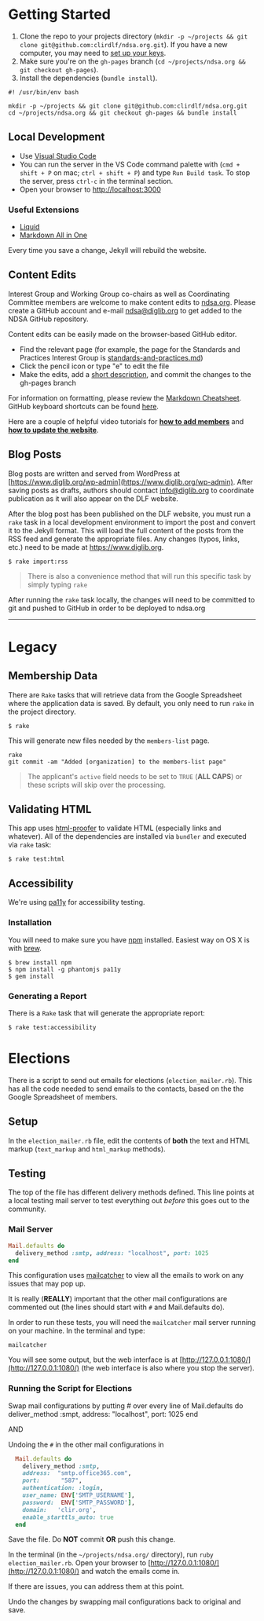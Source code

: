 # Getting Started
1. Clone the repo to your projects directory (`mkdir -p ~/projects && git clone git@github.com:clirdlf/ndsa.org.git`). If you have a new computer, you may need to [set up your keys](https://help.github.com/articles/generating-ssh-keys/).
2. Make sure you're on the `gh-pages` branch (`cd ~/projects/ndsa.org && git checkout gh-pages`).
3. Install the dependencies (`bundle install`).

```
#! /usr/bin/env bash

mkdir -p ~/projects && git clone git@github.com:clirdlf/ndsa.org.git
cd ~/projects/ndsa.org && git checkout gh-pages && bundle install
```

## Local Development
- Use [Visual Studio Code](https://code.visualstudio.com/)
- You can run the server in the VS Code command palette with (`cmd + shift + P` on mac; `ctrl + shift + P`) and type `Run Build task`. To stop the server, press `ctrl-c` in the terminal section.
- Open your browser to [http://localhost:3000](http://localhost:3000)

### Useful Extensions

* [Liquid](https://marketplace.visualstudio.com/items?itemName=sissel.shopify-liquid)
* [Markdown All in One](https://marketplace.visualstudio.com/items?itemName=yzhang.markdown-all-in-one)

Every time you save a change, Jekyll will rebuild the website.

## Content Edits

Interest Group and Working Group co-chairs as well as Coordinating
Committee members are welcome to make content edits to
[ndsa.org](ndsa.org). Please create a GitHub account and e-mail
[ndsa@diglib.org](mailto:ndsa@diglib.org) to get added to the NDSA
GitHub repository.

Content edits can be easily made on the browser-based GitHub editor.

- Find the relevant page (for example, the page for the Standards and
  Practices Interest Group is
[standards-and-practices.md](https://github.com/clirdlf/ndsa.org/blob/gh-pages/standards-and-practices.md))
- Click the pencil icon or type "e" to edit the file
- Make the edits, add a [short description](http://chris.beams.io/posts/git-commit/), and commit the changes to the
  gh-pages branch

For information on formatting, please review the [Markdown Cheatsheet](https://github.com/adam-p/markdown-here/wiki/Markdown-Cheatsheet). GitHub keyboard shortcuts can be found [here](https://help.github.com/articles/using-keyboard-shortcuts/).

Here are a couple of helpful video tutorials for [**how to add members**](https://drive.google.com/file/d/1zZP02OOE01G-KgDybCFWIIskvCBq62gs/view?usp=sharing) and [**how to update the website**](https://drive.google.com/file/d/1LFqH_dXVgTycB-xSCkjVWXazN57Zi96Y/view?usp=sharing).

## Blog Posts

Blog posts are written and served from WordPress at [https://www.diglib.org/wp-admin](https://www.diglib.org/wp-admin). After saving posts as drafts, authors should contact [info@diglib.org](mailto:info@diglib.org) to coordinate publication as it will also appear on the DLF website.

After the blog post has been published on the DLF website, you must run a `rake` task in a local development environment to import the post and convert it to the Jekyll format. This will load the full content of the posts from the RSS feed and generate the appropriate files. Any changes (typos, links, etc.) need to be made at https://www.diglib.org.

```
$ rake import:rss
```

> There is also a convenience method that will run this specific task by simply typing `rake`

After running the `rake` task locally, the changes will need to be committed to git and pushed to GitHub in order to be deployed to ndsa.org

---

# Legacy

## Membership Data

There are `Rake` tasks that will retrieve data from the Google Spreadsheet where the application data is saved. By default, you only need to run `rake` in the project directory.

```
$ rake
```

This will generate new files needed by the `members-list` page.

```
rake
git commit -am "Added [organization] to the members-list page"
```

> The applicant's `active` field needs to be set to `TRUE` (**ALL CAPS**) or these scripts will skip over the processing.

## Validating HTML
This app uses [html-proofer](https://rubygems.org/gems/html-proofer) to validate
HTML (especially links and whatever). All of the dependencies are installed via
`bundler` and executed via `rake` task:

```
$ rake test:html
```

## Accessibility

We're using [pa11y](https://github.com/nature/pa11y) for accessibility testing.

### Installation

You will need to make sure you have [npm](https://www.npmjs.com/) installed.
Easiest way on OS X is with [brew](http://brew.sh/).

```
$ brew install npm
$ npm install -g phantomjs pa11y
$ gem install
```

### Generating a Report

There is a `Rake` task that will generate the appropriate report:

```
$ rake test:accessibility
```

# Elections

There is a script to send out emails for elections (`election_mailer.rb`). This has all the code needed to send emails to the contacts, based on the the Google Spreadsheet of members.

## Setup

In the `election_mailer.rb` file, edit the contents of **both** the text and HTML markup (`text_markup` and `html_markup` methods).

## Testing

The top of the file has different delivery methods defined. This line points at a local testing mail server to test everything out *before* this goes out to the community.

### Mail Server

```ruby
Mail.defaults do
  delivery_method :smtp, address: "localhost", port: 1025
end
```

This configuration uses [mailcatcher](https://mailcatcher.me/) to view all the emails to work on any issues that may pop up.

It is really (**REALLY**) important that the other mail configurations are commented out (the lines should start with `#` and Mail.defaults do).

In order to run these tests, you will need the `mailcatcher` mail server running on your machine. In the terminal and type:

```
mailcatcher
```

You will see some output, but the web interface is at [http://127.0.0.1:1080/](http://127.0.0.1:1080/) (the web interface is also where you stop the server).

### Running the Script for Elections

Swap mail configurations by putting # over every line of
  Mail.defaults do
    deliver_method :smpt, address: "localhost", port: 1025
  end

AND

Undoing the `#` in the other mail configurations in

```ruby
  Mail.defaults do
    delivery_method :smtp,
    address:  "smtp.office365.com",
    port:      "587",
    authentication: :login,
    user_name: ENV['SMTP_USERNAME'],
    password:  ENV['SMTP_PASSWORD'],
    domain:   'clir.org',
    enable_starttls_auto: true
  end
```

Save the file. Do **NOT** commit **OR** push this change.

In the terminal (in the `~/projects/ndsa.org/` directory), run `ruby election_mailer.rb`. Open your browser to [http://127.0.0.1:1080/](http://127.0.0.1:1080/) and watch the emails come in.

If there are issues, you can address them at this point.

Undo the changes by swapping mail configurations back to original and save.
